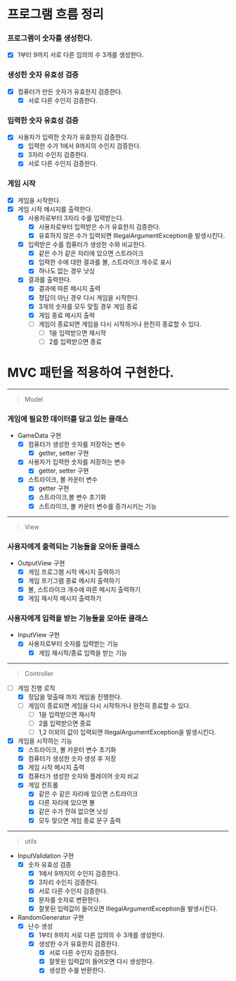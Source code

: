 # 프로그램 흐름 정리
### 프로그램이 숫자를 생성한다.
- [x] 1부터 9까지 서로 다른 임의의 수 3개를 생성한다.
### 생성한 숫자 유효성 검증
- [x] 컴퓨터가 만든 숫자가 유효한지 검증한다.
  - [x] 서로 다른 수인지 검증한다.
### 입력한 숫자 유효성 검증
- [x] 사용자가 입력한 숫자가 유효한지 검증한다.
  - [x] 입력한 수가 1에서 9까지의 수인지 검증한다.
  - [x] 3자리 수인지 검증한다.
  - [x] 서로 다른 수인지 검증한다.
### 게임 시작
- [x] 게임을 시작한다.
- [x] 게임 시작 메시지를 출력한다.
  - [x] 사용자로부터 3자리 수를 입력받는다.
    - [x] 사용자로부터 입력받은 수가 유효한지 검증한다.
    - [x] 유효하지 않은 수가 입력되면 IllegalArgumentException을 발생시킨다.
  - [x] 입력받은 수를 컴퓨터가 생성한 수와 비교한다.
    - [x] 같은 수가 같은 자리에 있으면 스트라이크
    - [x] 입력한 수에 대한 결과를 볼, 스트라이크 개수로 표시
    - [x] 하나도 없는 경우 낫싱
  - [x] 결과를 출력한다.
    - [x] 결과에 따른 메시지 출력
    - [x] 졍답이 아닌 경우 다시 게임을 시작한다.
    - [x] 3개의 숫자를 모두 맞힐 경우 게임 종료
    - [x] 게임 종료 메시지 출력
    - [ ] 게임이 종료되면 게임을 다시 시작하거나 완전히 종료할 수 있다.
      - [ ] 1을 입력받으면 재시작
      - [ ] 2를 입력받으면 종료

# MVC 패턴을 적용하여 구현한다.

-------------------------------
> Model
### 게임에 필요한 데이터를 담고 있는 클래스
- GameData 구현
  - [x] 컴퓨터가 생성한 숫자를 저장하는 변수
    - [x] getter, setter 구현
  - [x] 사용자가 입력한 숫자를 저장하는 변수
    - [x] getter, setter 구현
  - [x] 스트라이크, 볼 카운터 변수
    - [x] getter 구현
    - [x] 스트라이크,볼 변수 초기화
    - [x] 스트라이크, 볼 카운터 변수를 증가시키는 기능
-------------------------------
> View
### 사용자에게 출력되는 기능들을 모아둔 클래스
- OutputView 구현
  - [x] 게임 프로그램 시작 메시지 출력하기
  - [x] 게임 프기그램 종료 메시지 출력하기
  - [x] 볼, 스트라이크 개수에 따른 메시지 출력하기
  - [x] 게임 재시작 메시지 출력하기

### 사용자에게 입력을 받는 기능들을 모아둔 클래스
- InputView 구현
  - [x] 사용자로부터 숫자를 입력받는 기능
    - [x] 게임 재시작/종료 입력을 받는 기능
-------------------------------
> Controller
- [ ] 게임 진행 로직
  - [x] 정답을 맞출때 까지 게임을 진행한다.
  - [ ] 게임이 종료되면 게임을 다시 시작하거나 완전히 종료할 수 있다.
    - [ ] 1을 입력받으면 재시작
    - [ ] 2를 입력받으면 종료
    - [ ] 1,2 이외의 값이 입력되면 IllegalArgumentException을 발생시킨다.
- [x] 게임을 시작하는 기능
  - [x] 스트라이크, 볼 카운터 변수 초기화
  - [x] 컴퓨터가 생성한 숫자 생성 후 저장
  - [x] 게임 시작 메시지 출력
  - [x] 컴퓨터가 생성한 숫자와 플레이어 숫자 비교
  - [x] 게임 컨트롤
    - [x] 같은 수 같은 자리에 있으면 스트라이크
    - [x] 다른 자리에 있으면 볼
    - [x] 같은 수가 전혀 없으면 낫싱
    - [x] 모두 맞으면 게임 종료 문구 출력

-------------------------------
> utils
- InputValidation 구현
  - [x] 숫자 유효성 검증
    - [x] 1에서 9까지의 수인지 검증한다.
    - [x] 3자리 수인지 검증한다.
    - [x] 서로 다른 수인지 검증한다.
    - [x] 문자를 숫자로 변환한다.
    - [x] 잘못된 입력값이 들어오면 IllegalArgumentException을 발생시킨다.
- RandomGenerator 구현
  - [x] 난수 생성
    - [x] 1부터 9까지 서로 다른 임의의 수 3개를 생성한다.
    - [x] 생성한 수가 유효한지 검증한다.
      - [x] 서로 다른 수인지 검증한다.
      - [x] 잘못된 입력값이 들어오면 다시 생성한다.
      - [x] 생성한 수를 반환한다.
<!--
MVC 패턴
  Model
  1. 사용자가 편집하길 원하는 모든 데이터를 가지고 있어야 한다.
  2. 뷰나 컨트롤러에 대해서 어떤 정보도 알지 말아야 한다.
  3. 변경이 일어나면 변경 통지에 대한 처리 방법을 구현해야 한다.
  View
  1. 모델이 가지고 있는 정보를 따로 저장해서는 안된다.
  2. 모델이나 컨트롤러와 같이 다른 구성요소들을 몰라야 한다.
  3. 변경이 일어나면 변경 통지에 대한 처리 방법을 구현해야 한다.
  Controller
  1. 모델이나 뷰에 대해서 알고 있어야 한다.
  2. 모델이나 뷰의 변경을 모니터링 해야 한다.
-->
  
